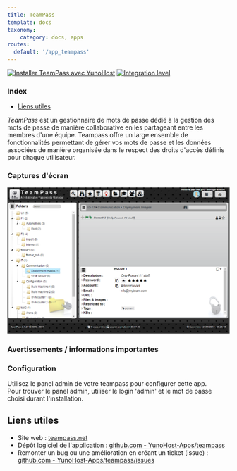 ```yaml
---
title: TeamPass
template: docs
taxonomy:
    category: docs, apps
routes:
  default: '/app_teampass'
---
```


[![Installer TeamPass avec YunoHost](https://install-app.yunohost.org/install-with-yunohost.svg)](https://install-app.yunohost.org/?app=teampass) [![Integration level](https://dash.yunohost.org/integration/teampass.svg)](https://dash.yunohost.org/appci/app/teampass)

### Index

- [Liens utiles](#liens-utiles)

*TeamPass* est un gestionnaire de mots de passe dédié à la gestion des mots de passe de manière collaborative en les partageant entre les membres d'une équipe. Teampass offre un large ensemble de fonctionnalités permettant de gérer vos mots de passe et les données associées de manière organisée dans le respect des droits d'accès définis pour chaque utilisateur.

### Captures d'écran

![Capture d'écran de Teampass](https://github.com/YunoHost-Apps/teampass_ynh/blob/master/doc/screenshots/screenshot.png)

### Avertissements / informations importantes

### Configuration

Utilisez le panel admin de votre teampass pour configurer cette app.  
Pour trouver le panel admin, utiliser le login 'admin' et le mot de passe choisi durant l'installation.

## Liens utiles

+ Site web : [teampass.net](https://teampass.net/)
+ Dépôt logiciel de l'application : [github.com - YunoHost-Apps/teampass](https://github.com/YunoHost-Apps/teampass_ynh)
+ Remonter un bug ou une amélioration en créant un ticket (issue) : [github.com - YunoHost-Apps/teampass/issues](https://github.com/YunoHost-Apps/teampass_ynh/issues)

